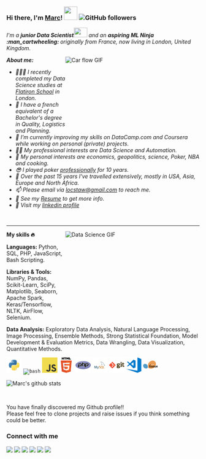 ### Hi there, I'm [Marc](https://www.linkedin.com/in/marc-inizan/)! <img src="https://raw.githubusercontent.com/TheDudeThatCode/TheDudeThatCode/master/Assets/Hi.gif" width=35 height=35> ![GitHub followers](https://img.shields.io/github/followers/locsta?style=social)

<p>
  <em>
    I'm a <b>junior Data Scientist</b><img src="https://raw.githubusercontent.com/TheDudeThatCode/TheDudeThatCode/master/Assets/Developer.gif" width=35 height=25> and an <b>aspiring ML Ninja :man_cartwheeling: </b>  originally from France, now living in London, United Kingdom.
  </em>
</p>
<p>
<img align="right" alt="Car flow GIF" height=200 width=350 src="https://media.giphy.com/media/QAmIYjAoHRuiIvyVLE/giphy.gif" />

 </p>


<em>

**About me:**

- 👨🏽‍💻 I recently completed my Data Science studies at [Flatiron School](https://flatironschool.com/career-courses/data-science-bootcamp/london) in London.
- 💼 I have a french equivalent of a Bachelor's degree in Quality, Logistics and Planning.
- 🌱 I’m currently improving my skills on DataCamp.com and Coursera while working on personal (private) projects.
- :man_judge: My professional interests are Data Science and Automation.
- 🤔 My personal interests are economics, geopolitics, science, Poker, NBA and cooking.
- :sunglasses: I played poker [professionally](https://www.winamax.fr/team-winamax_presentation_marc-inizan) for 10 years.
- :luggage: Over the past 15 years I've travelled extensively, mostly in USA, Asia, Europe and North Africa.
- 📫 Please email via [locstaw@gmail.com](mailto:locstaw@gmail.com) to reach me.
- 📝 See my [Resume](https://drive.google.com/file/d/1qAO54uDKp9g2kW_iWTGIlY5tW3Yp_CMW/view?usp=sharing) to get more info.
- 🎯 Visit my [linkedin profile](https://www.linkedin.com/in/marc-inizan/)

<br/>
</em>

<hr>
<div>
<p>

<img align="right" alt="Data Science GIF" height=200 width=350 src="https://media.giphy.com/media/7c8QeB0VMddFOuu4iR/giphy.gif" />

**My skills :fire:**

**Languages:**  Python, SQL, PHP, JavaScript, Bash Scripting.

**Libraries & Tools:** NumPy, Pandas, Scikit-Learn, SciPy, Matplotlib, Seaborn, Apache Spark, Keras/Tensorflow, NLTK, AirFlow, Selenium.

**Data Analysis:** Exploratory Data Analysis, Natural Language Processing, Image Processing, Ensemble Methods, Strong Statistical Foundation, Model Development & Evaluation Metrics, Data Wrangling, Data Visualization, Quantitative Methods.


<code><img height="40" src="https://raw.githubusercontent.com/github/explore/80688e429a7d4ef2fca1e82350fe8e3517d3494d/topics/python/python.png" title="python"></code>
<code><img height="40" src="https://camo.githubusercontent.com/a7de91b915d8b286dda762e3683d9a1c961692d43f8349d020ecd54634a823cf/68747470733a2f2f63646e2e7261776769742e636f6d2f6f64622f6f6666696369616c2d626173682d6c6f676f2f6d61737465722f6173736574732f4c6f676f732f4964656e746974792f504e472f424153485f6c6f676f2d7472616e73706172656e742d62672d636f6c6f722e706e67" title="bash"></code>
<code><img height="40" src="https://raw.githubusercontent.com/github/explore/80688e429a7d4ef2fca1e82350fe8e3517d3494d/topics/javascript/javascript.png" title="javascript"></code>
<code><img height="40" src="https://raw.githubusercontent.com/github/explore/80688e429a7d4ef2fca1e82350fe8e3517d3494d/topics/html/html.png" title="html"></code>
<code><img height="40" src="https://raw.githubusercontent.com/github/explore/80688e429a7d4ef2fca1e82350fe8e3517d3494d/topics/php/php.png" title="php"></code>
<code><img height="40" src="https://raw.githubusercontent.com/github/explore/80688e429a7d4ef2fca1e82350fe8e3517d3494d/topics/mysql/mysql.png" title="mysql"></code>
<code><img height="40" src="https://raw.githubusercontent.com/github/explore/80688e429a7d4ef2fca1e82350fe8e3517d3494d/topics/git/git.png" title="git"></code>
<code><img height="40" src="https://raw.githubusercontent.com/github/explore/80688e429a7d4ef2fca1e82350fe8e3517d3494d/topics/visual-studio-code/visual-studio-code.png" title="vscode"></code>
<code><img height="40" src="https://raw.githubusercontent.com/github/explore/80688e429a7d4ef2fca1e82350fe8e3517d3494d/topics/scikit-learn/scikit-learn.png" title="sklearn"></code>
</p>
</div>

![Marc's github stats](https://github-readme-stats.vercel.app/api?username=locsta&show_icons=true&hide_border=true)

<br/>

You have finally discovered my Github profile!!
<br/>
Please feel free to clone projects and raise issues if you think something could be better.
<br/>

### Connect with me
[<img target="_blank" src="https://img.icons8.com/bubbles/100/000000/secured-letter.png">](mailto:locstaw@gmail.com)
[<img target="_blank" src="https://img.icons8.com/bubbles/100/000000/linkedin.png">](https://www.linkedin.com/in/marc-inizan/)  [<img target="_blank" src="https://img.icons8.com/bubbles/100/000000/github.png">](https://github.com/locsta)  [<img target="_blank" src="https://img.icons8.com/bubbles/100/000000/facebook.png">](https://www.facebook.com/marc.inizan) [<img target="_blank" src="https://img.icons8.com/bubbles/100/000000/instagram-new.png">](https://www.instagram.com/locstaw/) [<img target="_blank" src="https://img.icons8.com/bubbles/100/000000/twitter.png">](https://twitter.com/LocSta_)
